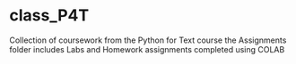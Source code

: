 # class_P4T
Collection of coursework from the Python for Text course
the Assignments folder includes Labs and Homework assignments completed using COLAB
